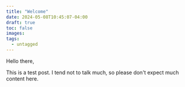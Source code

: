 ```yaml
---
title: "Welcome"
date: 2024-05-08T10:45:07-04:00
draft: true
toc: false
images:
tags: 
  - untagged
---
```


Hello there,

This is a test post. I tend not to talk much, so please don't expect much content here.

